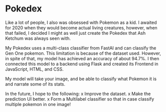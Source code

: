 # Pokedex

Like a lot of people, I also was obsessed with Pokemon as a kid. I awaited for 2020 when they would become actual living creatures, however, when that failed, I decided I might as well just create the Pokedex that Ash Ketchum was always seen with. 

My Pokedex uses a multi-class classifier from FastAI and can classify the Gen One pokemon. This limitation is because of the dataset used. However, in spite of that, my model has achieved an accuracy of about 94.7%. I then connected this model to a backend using Flask and created its Frontend in JavaScript, HTML, and CSS. 

My model will take your image, and be able to classify what Pokemon it is and narrate some of its stats. 

In the future, I hope to the following:
 x Improve the dataset.
 x Make the prediction UI better.
 x Form a Multilabel classifier so that in case classify multiple pokemon in one image!
